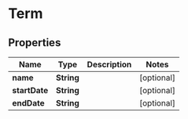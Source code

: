 
# Term

## Properties
Name | Type | Description | Notes
------------ | ------------- | ------------- | -------------
**name** | **String** |  |  [optional]
**startDate** | **String** |  |  [optional]
**endDate** | **String** |  |  [optional]



